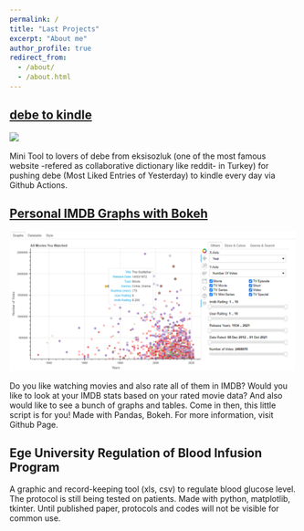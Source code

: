 ```yaml
---
permalink: /
title: "Last Projects"
excerpt: "About me"
author_profile: true
redirect_from: 
  - /about/
  - /about.html
---
```


## [debe to kindle](https://github.com/angelsdemos/debe-to-kindle)
<img src="https://github.com/angelsdemos/debe-to-kindle/raw/main/img/dtk1.jpg" width=600>

Mini Tool to lovers of debe from eksisozluk (one of the most famous website -refered as collaborative dictionary like reddit- in Turkey) for pushing debe (Most Liked Entries of Yesterday) to kindle every day via Github Actions.

## [Personal IMDB Graphs with Bokeh](https://github.com/angelsdemos/Personal-IMDB-Graphs-with-Bokeh)
<img src="images/imdbgraphs.png" width=500>

Do you like watching movies and also rate all of them in IMDB? Would you like to look at your IMDB stats based on your rated movie data? And also would like to see a bunch of graphs and tables. Come in then, this little script is for you! Made with Pandas, Bokeh. For more information, visit Github Page.

## Ege University Regulation of Blood Infusion Program
A graphic and record-keeping tool (xls, csv) to regulate blood glucose level. The protocol is still being tested on patients. Made with python, matplotlib, tkinter. Until published paper, protocols and codes will not be visible for common use.
